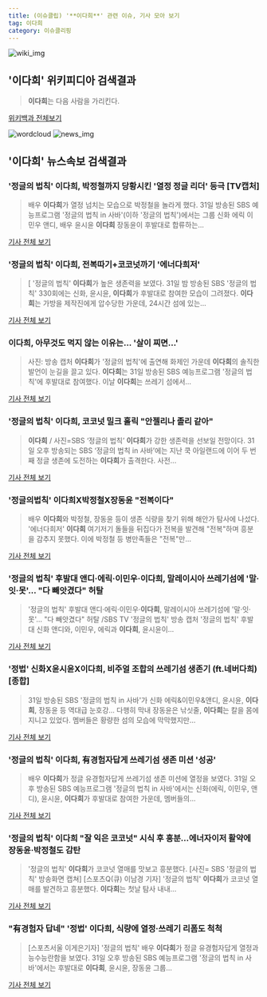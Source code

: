 ```yaml
---
title: (이슈클립) '**이다희**' 관련 이슈, 기사 모아 보기
tag: 이다희
category: 이슈클리핑
---
```

![wiki_img](https://user-images.githubusercontent.com/42597476/44503234-41136a80-a6d0-11e8-9071-6fc6418eafe4.png)
## **'**이다희**'** 위키피디아 검색결과
>**이다희**는 다음 사람을 가리킨다.

<a href="https://ko.wikipedia.org/wiki/이다희" target="_blank">위키백과 전체보기</a>

![wordcloud](https://s3.ap-northeast-2.amazonaws.com/lyrics101-wordcloud/2018-08-31-1535725361.png)
![news_img](https://user-images.githubusercontent.com/42597476/44507050-1206f400-a6e4-11e8-8d98-7ffbfebb353f.png)
## **'**이다희**'** 뉴스속보 검색결과
### '정글의 법칙' **이다희**, 박정철까지 당황시킨 '열정 정글 리더' 등극 [TV캡처]

>배우 **이다희**가 열정 넘치는 모습으로 박정철을 놀라게 했다. 31일 방송된 SBS 예능프로그램 '정글의 법칙 in 사바'(이하 '정글의 법칙')에서는 그룹 신화 에릭 이민우 앤디, 배우 윤시윤 **이다희** 장동윤이 후발대로 합류하는...

<a href="http://stoo.asiae.co.kr/news/naver_view.htm?idxno=2018083123043139686" target="_blank">기사 전체 보기</a>

### '정글의 법칙' **이다희**, 전복따기+코코넛까기 '에너다희저'

>[ '정글의 법칙' **이다희**가 높은 생존력을 보였다. 31일 밤 방송된 SBS '정글의 법칙' 330회에는 신화, 윤시윤, **이다희**가 후발대로 참여한 모습이 그려졌다. **이다희**는 가방을 제작진에게 압수당한 가운데, 24시간 섬에 있는...

<a href="http://www.mydaily.co.kr/new_yk/html/read.php?newsid=201808312244556735&ext=na" target="_blank">기사 전체 보기</a>

### **이다희**, 아무것도 먹지 않는 이유는... '살이 찌면...'

>사진: 방송 캡처 **이다희**가 '정글의 법칙'에 출연해 화제인 가운데 **이다희**의 솔직한 발언이 눈길을 끌고 있다. **이다희**는 31일 방송된 SBS 예능프로그램 '정글의 법칙'에 후발대로 참여했다. 이날 **이다희**는 쓰레기 섬에서...

<a href="http://www.gukjenews.com/news/articleView.html?idxno=984046" target="_blank">기사 전체 보기</a>

### '정글의 법칙' **이다희**, 코코넛 밀크 홀릭 "안젤리나 졸리 같아"

>**이다희** / 사진=SBS ‘정글의 법칙’ **이다희**가 강한 생존력을 선보일 전망이다. 31일 오후 방송되는 SBS ‘정글의 법칙 in 사바’에는 지난 쿡 아일랜드에 이어 두 번째 정글 생존에 도전하는 **이다희**가 출격한다. 사전...

<a href="http://sports.hankooki.com/lpage/entv/201808/sp20180831215737136660.htm" target="_blank">기사 전체 보기</a>

### '정글의법칙' **이다희**X박정철X장동윤 "전복이다"

>배우 **이다희**와 박정철, 장동윤 등이 생존 식량을 찾기 위해 해안가 탐사에 나섰다. '에너다희저' **이다희** 여기저기 돌들을 뒤집다가 전복을 발견해 "전복"하며 흥분을 감추지 못했다. 이에 박정철 등 병만족들은 "전복"만...

<a href="http://news20.busan.com/controller/newsController.jsp?newsId=20180831000234" target="_blank">기사 전체 보기</a>

### '정글의 법칙' 후발대 앤디·에릭·이민우·**이다희**, 말레이시아 쓰레기섬에 '말·잇·못'… "다 빼앗겼다" 허탈

>'정글의 법칙' 후발대 앤디·에릭·이민우·**이다희**, 말레이시아 쓰레기섬에 '말·잇·못'… "다 빼앗겼다" 허탈 /SBS TV '정글의 법칙' 방송 캡처  '정글의 법칙' 후발대 신화 앤디와, 이민우, 에릭과 **이다희**, 윤시윤이...

<a href="http://www.kyeongin.com/main/view.php?key=20180831002215562" target="_blank">기사 전체 보기</a>

### '정법' 신화X윤시윤X**이다희**, 비주얼 조합의 쓰레기섬 생존기 (ft.네버다희) [종합]

>31일 방송된 SBS '정글의 법칙 in 사바'가 신화 에릭&이민우&앤디, 윤시윤, **이다희**, 장동윤 등 역대급 눈호강... 다행히 막내 장동윤은 낚싯줄, **이다희**는 칼을 몸에 지니고 있었다. 멤버들은 황량한 섬의 모습에 막막했지만...

<a href="http://sports.chosun.com/news/ntype.htm?id=201809010100003430022971&servicedate=20180831" target="_blank">기사 전체 보기</a>

### '정글의 법칙' **이다희**, 有경험자답게 쓰레기섬 생존 미션 '성공'

>배우 **이다희**가 정글 유경험자답게 쓰레기섬 생존 미션에 열정을 보였다. 31일 오후 방송된 SBS 예능프로그램 '정글의 법칙 in 사바'에서는 신화(에릭, 이민우, 앤디), 윤시윤, **이다희**가 후발대로 참여한 가운데, 멤버들의...

<a href="http://news.hankyung.com/article/201808319600I" target="_blank">기사 전체 보기</a>

### '정글의 법칙' **이다희** "잘 익은 코코넛" 시식 후 흥분...에너자이저 활약에 장동윤·박정철도 감탄

>'정글의 법칙' **이다희**가 코코넛 열매를 맛보고 흥분했다. [사진= SBS '정글의 법칙' 방송화면 캡쳐] [스포츠Q(큐) 이남경 기자] '정글의 법칙' **이다희**가 코코넛 열매를 발견하고 흥분했다.  **이다희**는 첫날 탐사 내내...

<a href="http://www.sportsq.co.kr/news/articleView.html?idxno=300967" target="_blank">기사 전체 보기</a>

### "有경험자 답네" '정법' **이다희**, 식량에 열정·쓰레기 리폼도 척척

>[스포츠서울 이게은기자] '정글의 법칙' 배우 **이다희**가 정글 유경험자답게 열정과 능수능란함을 보였다. 31일 오후 방송된 SBS 예능프로그램 '정글의 법칙 in 사바'에서는 후발대로 **이다희**, 윤시윤, 장동윤 그룹...

<a href="http://www.sportsseoul.com/news/read/675976" target="_blank">기사 전체 보기</a>


